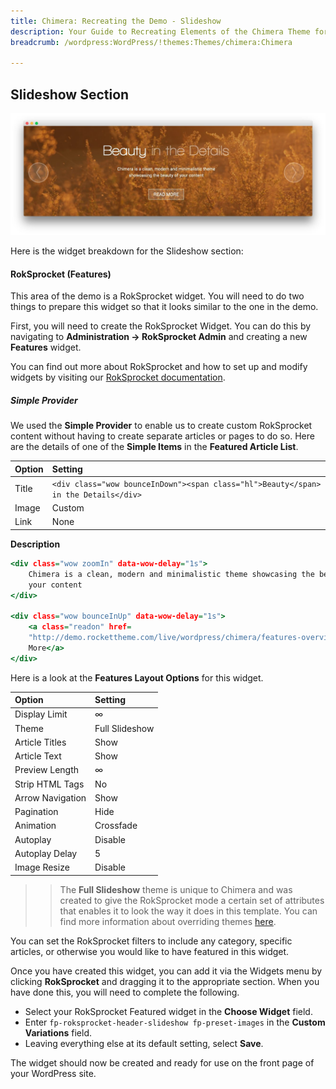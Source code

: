 ```yaml
---
title: Chimera: Recreating the Demo - Slideshow
description: Your Guide to Recreating Elements of the Chimera Theme for WordPress
breadcrumb: /wordpress:WordPress/!themes:Themes/chimera:Chimera

---
```


Slideshow Section
-----

![Slideshow](assets/demo_1.jpeg)

Here is the widget breakdown for the Slideshow section:

#### RokSprocket (Features)

This area of the demo is a RokSprocket widget. You will need to do two things to prepare this widget so that it looks similar to the one in the demo.

First, you will need to create the RokSprocket Widget. You can do this by navigating to **Administration -> RokSprocket Admin** and creating a new **Features** widget.

You can find out more about RokSprocket and how to set up and modify widgets by visiting our [RokSprocket documentation](../../plugins/roksprocket).

##### Simple Provider

We used the **Simple Provider** to enable us to create custom RokSprocket content without having to create separate articles or pages to do so. Here are the details of one of the **Simple Items** in the **Featured Article List**.

| Option |                                       Setting                                       |
| :----- | :---------------------------------------------------------------------------------- |
| Title  | `<div class="wow bounceInDown"><span class="hl">Beauty</span> in the Details</div>` |
| Image  | Custom                                                                              |
| Link   | None                                                                                |

**Description**

~~~ .html
<div class="wow zoomIn" data-wow-delay="1s">
    Chimera is a clean, modern and minimalistic theme showcasing the beauty of
    your content
</div>

<div class="wow bounceInUp" data-wow-delay="1s">
    <a class="readon" href=
    "http://demo.rockettheme.com/live/wordpress/chimera/features-overview/">Read
    More</a>
</div>
~~~

Here is a look at the **Features Layout Options** for this widget.

|      Option      |    Setting     |
| :--------------- | :------------- |
| Display Limit    | ∞              |
| Theme            | Full Slideshow |
| Article Titles   | Show           |
| Article Text     | Show           |
| Preview Length   | ∞              |
| Strip HTML Tags  | No             |
| Arrow Navigation | Show           |
| Pagination       | Hide           |
| Animation        | Crossfade      |
| Autoplay         | Disable        |
| Autoplay Delay   | 5              |
| Image Resize     | Disable        |

>> The **Full Slideshow** theme is unique to Chimera and was created to give the RokSprocket mode a certain set of attributes that enables it to look the way it does in this template. You can find more information about overriding themes [here](../../plugins/roksprocket/layout_modes.md#custom-layout-theme-overrides).

You can set the RokSprocket filters to include any category, specific articles, or otherwise you would like to have featured in this widget.

Once you have created this widget, you can add it via the Widgets menu by clicking **RokSprocket** and dragging it to the appropriate section. When you have done this, you will need to complete the following.

* Select your RokSprocket Featured widget in the **Choose Widget** field.
* Enter `fp-roksprocket-header-slideshow fp-preset-images` in the **Custom Variations** field.
* Leaving everything else at its default setting, select **Save**.

The widget should now be created and ready for use on the front page of your WordPress site.
